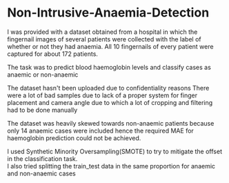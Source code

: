 # Non-Intrusive-Anaemia-Detection

I was provided with a dataset obtained from a hospital in which the fingernail images of several patients were collected with the label of whether or not they had anaemia. All 10 fingernails of every patient were captured for about 172 patients. 

The task was to predict blood haemoglobin levels and classify cases as anaemic or non-anaemic

The dataset hasn't been uploaded due to confidentiality reasons
There were a lot of bad samples due to lack of a proper system for finger placement and camera angle due to which a lot of cropping and filtering had to be done manually 

The dataset was heavily skewed towards non-anaemic patients because only 14 anaemic cases were included hence the required MAE for haemoglobin prediction could not be achieved.

I used Synthetic Minority Oversampling(SMOTE) to try to mitigate the offset in the classification task.   
I also tried splitting the train_test data in the same proportion for anaemic and non-anaemic cases

